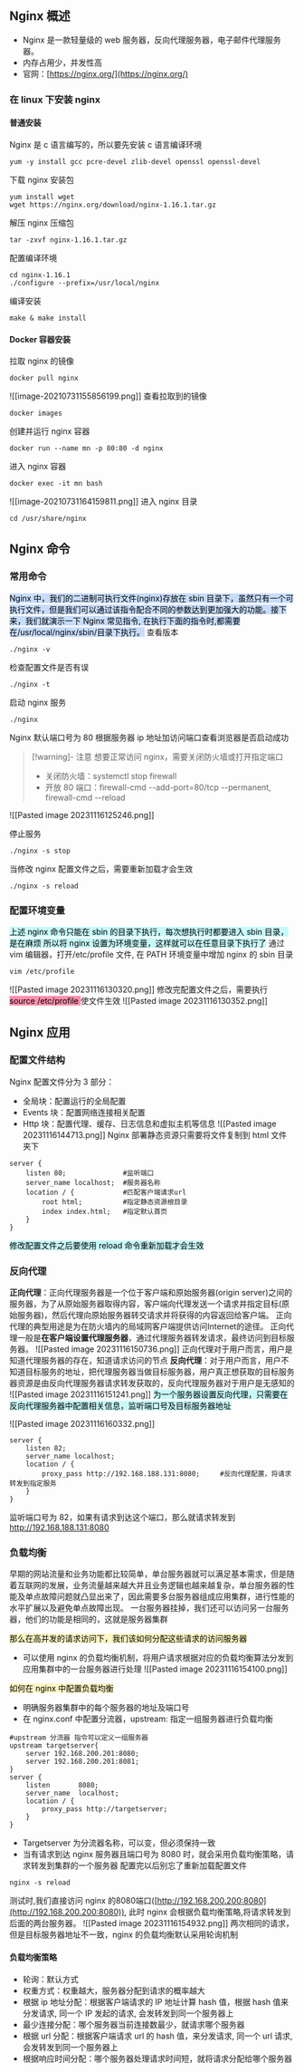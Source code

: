 ## Nginx 概述
- Nginx 是一款轻量级的 web 服务器，反向代理服务器，电子邮件代理服务器。
- 内存占用少，并发性高
- 官网：[https://nginx.org/](https://nginx.org/)
### 在 linux 下安装 nginx
#### 普通安装
Nginx 是 c 语言编写的，所以要先安装 c 语言编译环境
```shell
yum -y install gcc pcre-devel zlib-devel openssl openssl-devel
```
下载 nginx 安装包
```shell
yum install wget
wget https://nginx.org/download/nginx-1.16.1.tar.gz
```
解压 nginx 压缩包
```shell
tar -zxvf nginx-1.16.1.tar.gz
```
配置编译环境
```shell
cd nginx-1.16.1
./configure --prefix=/usr/local/nginx
```
编译安装
```shell
make & make install
```
#### Docker 容器安装
拉取 nginx 的镜像
```shell
docker pull nginx
```
![[image-20210731155856199.png]]
查看拉取到的镜像
```shell
docker images
```
创建并运行 nginx 容器
```shell
docker run --name mn -p 80:80 -d nginx
```
进入 nginx 容器
```shell
docker exec -it mn bash
```
![[image-20210731164159811.png]]
进入 nginx 目录
```shell
cd /usr/share/nginx
```

## Nginx 命令
### 常用命令

<mark style="background: #ADCCFFA6;">Nginx 中，我们的二进制可执行文件(nginx)存放在 sbin 目录下，虽然只有一个可执行文件，但是我们可以通过该指令配合不同的参数达到更加强大的功能。接下来，我们就演示一下 Nginx 常见指令, 在执行下面的指令时,都需要在/usr/local/nginx/sbin/目录下执行。</mark>
查看版本
```shell
./nginx -v
```
检查配置文件是否有误
```shell
./nginx -t
```
启动 nginx 服务
```shell
./nginx
```
Nginx 默认端口号为 80
根据服务器 ip 地址加访问端口查看浏览器是否启动成功

> [!warning]- 注意
> 想要正常访问 nginx，需要关闭防火墙或打开指定端口
> - 关闭防火墙：systemctl stop firewall
> - 开放 80 端口：firewall-cmd --add-port=80/tcp --permanent, firewall-cmd --reload
>
![[Pasted image 20231116125246.png]]

停止服务
```shell
./nginx -s stop
```
当修改 nginx 配置文件之后，需要重新加载才会生效
```shell
./nginx -s reload
```

### 配置环境变量
<mark style="background: #ABF7F7A6;">上述 nginx 命令只能在 sbin 的目录下执行，每次想执行时都要进入 sbin 目录，是在麻烦
所以将 nginx 设置为环境变量，这样就可以在任意目录下执行了</mark>
通过 vim 编辑器，打开/etc/profile 文件, 在 PATH 环境变量中增加 nginx 的 sbin 目录
```shell
vim /etc/profile
```
![[Pasted image 20231116130320.png]]
修改完配置文件之后，需要执行<mark style="background: #FF5582A6;"> source /etc/profile </mark>使文件生效
![[Pasted image 20231116130352.png]]

## Nginx 应用
### 配置文件结构
Nginx 配置文件分为 3 部分：
- 全局块：配置运行的全局配置
- Events 块：配置网络连接相关配置
- Http 块：配置代理、缓存、日志信息和虚拟主机等信息
![[Pasted image 20231116144713.png]]
Nginx 部署静态资源只需要将文件复制到 html 文件夹下
```properties
server {
    listen 80;				#监听端口	
    server_name localhost;	#服务器名称
    location / {			#匹配客户端请求url
        root html;			#指定静态资源根目录
        index index.html;	#指定默认首页
    }
}
```
<mark style="background: #ABF7F7A6;">修改配置文件之后要使用 reload 命令重新加载才会生效</mark>

### 反向代理
**正向代理**：正向代理服务器是一个位于客户端和原始服务器(origin server)之间的服务器，为了从原始服务器取得内容，客户端向代理发送一个请求并指定目标(原始服务器)，然后代理向原始服务器转交请求并将获得的内容返回给客户端。
正向代理的典型用途是为在防火墙内的局域网客户端提供访问Internet的途径。
正向代理一般是**在客户端设置代理服务器**，通过代理服务器转发请求，最终访问到目标服务器。
![[Pasted image 20231116150736.png]]
正向代理对于用户而言，用户是知道代理服务器的存在，知道请求访问的节点
**反向代理**：对于用户而言，用户不知道目标服务的地址，把代理服务器当做目标服务器，用户真正想获取的目标服务器资源是由反向代理服务器请求转发获取的，反向代理服务器对于用户是无感知的
![[Pasted image 20231116151241.png]]
<mark style="background: #ABF7F7A6;">为一个服务器设置反向代理，只需要在反向代理服务器中配置相关信息，监听端口号及目标服务器地址</mark>

![[Pasted image 20231116160332.png]]
```properties
server {
    listen 82;
    server_name localhost;
    location / {
        proxy_pass http://192.168.188.131:8080; 	#反向代理配置，将请求转发到指定服务
    }
}
```
监听端口号为 82，如果有请求到达这个端口，那么就请求转发到 http://192.168.188.131:8080
### 负载均衡
早期的网站流量和业务功能都比较简单，单台服务器就可以满足基本需求，但是随着互联网的发展，业务流量越来越大并且业务逻辑也越来越复杂，单台服务器的性能及单点故障问题就凸显出来了，因此需要多台服务器组成应用集群，进行性能的水平扩展以及避免单点故障出现。
一台服务器挂掉，我们还可以访问另一台服务器，他们的功能是相同的，这就是服务器集群

<mark style="background: #FFF3A3A6;">那么在高并发的请求访问下，我们该如何分配这些请求的访问服务器</mark>
- 可以使用 nginx 的负载均衡机制，将用户请求根据对应的负载均衡算法分发到应用集群中的一台服务器进行处理
![[Pasted image 20231116154100.png]]

<mark style="background: #FFF3A3A6;">如何在 nginx 中配置负载均衡</mark>
- 明确服务器集群中的每个服务器的地址及端口号
- 在 nginx.conf 中配置分流器，upstream: 指定一组服务器进行负载均衡
```properties
#upstream 分流器 指令可以定义一组服务器
upstream targetserver{	
    server 192.168.200.201:8080;
    server 192.168.200.201:8081;
}
server {
    listen       8080;
    server_name  localhost;
    location / {
        proxy_pass http://targetserver;
    }
}
```
- Targetserver 为分流器名称，可以变，但必须保持一致
- 当有请求到达 nginx 服务器且端口号为 8080 时，就会采用负载均衡策略，请求转发到集群的一个服务器
配置完以后别忘了重新加载配置文件
```shell
nginx -s reload
```
测试时,我们直接访问 nginx 的8080端口([http://192.168.200.200:8080](http://192.168.200.200:8080)), 此时 nginx 会根据负载均衡策略,将请求转发到后面的两台服务器。
![[Pasted image 20231116154932.png]]
两次相同的请求，但是目标服务器地址不一致，nginx 的负载均衡默认采用轮询机制

#### 负载均衡策略
- 轮询：默认方式
- 权重方式：权重越大，服务器分配到请求的概率越大
- 根据 ip 地址分配：根据客户端请求的 IP 地址计算 hash 值，根据 hash 值来分发请求, 同一个 IP 发起的请求, 会发转发到同一个服务器上
- 最少连接分配：哪个服务器当前连接数最少，就请求哪个服务器
- 根据 url 分配：根据客户端请求 url 的 hash 值，来分发请求, 同一个 url 请求, 会发转发到同一个服务器上
- 根据响应时间分配：哪个服务器处理请求时间短，就将请求分配给哪个服务器
